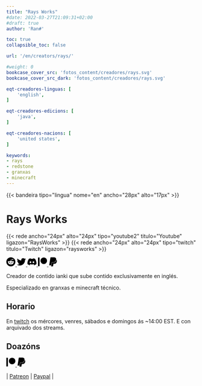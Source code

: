 ```yaml
---
title: "Rays Works"
#date: 2022-03-27T21:09:31+02:00
#draft: true
author: 'Ran#'

toc: true
collapsible_toc: false

url: '/en/creators/rays/'

#weight: 0
bookcase_cover_src: 'fotos_content/creadores/rays.svg'
bookcase_cover_src_dark: 'fotos_content/creadores/rays.svg'

eqt-creadores-linguas: [
    'english',
]

eqt-creadores-edicions: [
    'java',
]

eqt-creadores-nacions: [
    'united states',
]

keywords:
- rays
- redstone
- granxas
- minecraft
---
```


{{< bandeira tipo="lingua" nome="en" ancho="28px" alto="17px" >}}

# Rays Works

{{< rede ancho="24px" alto="24px" tipo="youtube2" titulo="Youtube" ligazon="RaysWorks" >}}
{{< rede ancho="24px" alto="24px" tipo="twitch" titulo="Twitch" ligazon="raysworks" >}}

<a rel="noopener" target="_blank" href="https://www.reddit.com/user/Rays_Works">
<svg role="img" viewBox="0 0 24 24" xmlns="http://www.w3.org/2000/svg" width="24px" height="24px"><title>Reddit</title><path d="M12 0A12 12 0 0 0 0 12a12 12 0 0 0 12 12 12 12 0 0 0 12-12A12 12 0 0 0 12 0zm5.01 4.744c.688 0 1.25.561 1.25 1.249a1.25 1.25 0 0 1-2.498.056l-2.597-.547-.8 3.747c1.824.07 3.48.632 4.674 1.488.308-.309.73-.491 1.207-.491.968 0 1.754.786 1.754 1.754 0 .716-.435 1.333-1.01 1.614a3.111 3.111 0 0 1 .042.52c0 2.694-3.13 4.87-7.004 4.87-3.874 0-7.004-2.176-7.004-4.87 0-.183.015-.366.043-.534A1.748 1.748 0 0 1 4.028 12c0-.968.786-1.754 1.754-1.754.463 0 .898.196 1.207.49 1.207-.883 2.878-1.43 4.744-1.487l.885-4.182a.342.342 0 0 1 .14-.197.35.35 0 0 1 .238-.042l2.906.617a1.214 1.214 0 0 1 1.108-.701zM9.25 12C8.561 12 8 12.562 8 13.25c0 .687.561 1.248 1.25 1.248.687 0 1.248-.561 1.248-1.249 0-.688-.561-1.249-1.249-1.249zm5.5 0c-.687 0-1.248.561-1.248 1.25 0 .687.561 1.248 1.249 1.248.688 0 1.249-.561 1.249-1.249 0-.687-.562-1.249-1.25-1.249zm-5.466 3.99a.327.327 0 0 0-.231.094.33.33 0 0 0 0 .463c.842.842 2.484.913 2.961.913.477 0 2.105-.056 2.961-.913a.361.361 0 0 0 .029-.463.33.33 0 0 0-.464 0c-.547.533-1.684.73-2.512.73-.828 0-1.979-.196-2.512-.73a.326.326 0 0 0-.232-.095z"/></svg>
</a>

<a rel="noopener" target="_blank" href="https://twitter.com/RaysWorks">
<svg role="img" viewBox="0 0 24 24" xmlns="http://www.w3.org/2000/svg" width="24px" height="24px"><title>Twitter</title><path d="M23.953 4.57a10 10 0 01-2.825.775 4.958 4.958 0 002.163-2.723c-.951.555-2.005.959-3.127 1.184a4.92 4.92 0 00-8.384 4.482C7.69 8.095 4.067 6.13 1.64 3.162a4.822 4.822 0 00-.666 2.475c0 1.71.87 3.213 2.188 4.096a4.904 4.904 0 01-2.228-.616v.06a4.923 4.923 0 003.946 4.827 4.996 4.996 0 01-2.212.085 4.936 4.936 0 004.604 3.417 9.867 9.867 0 01-6.102 2.105c-.39 0-.779-.023-1.17-.067a13.995 13.995 0 007.557 2.209c9.053 0 13.998-7.496 13.998-13.985 0-.21 0-.42-.015-.63A9.935 9.935 0 0024 4.59z"/></svg>
</a>

<a rel="noopener" target="_blank" href="https://discord.com/invite/raysworks">
<svg role="img" viewBox="0 0 24 24" xmlns="http://www.w3.org/2000/svg" width="24px" height="24px"><title>Discord</title><path d="M20.317 4.3698a19.7913 19.7913 0 00-4.8851-1.5152.0741.0741 0 00-.0785.0371c-.211.3753-.4447.8648-.6083 1.2495-1.8447-.2762-3.68-.2762-5.4868 0-.1636-.3933-.4058-.8742-.6177-1.2495a.077.077 0 00-.0785-.037 19.7363 19.7363 0 00-4.8852 1.515.0699.0699 0 00-.0321.0277C.5334 9.0458-.319 13.5799.0992 18.0578a.0824.0824 0 00.0312.0561c2.0528 1.5076 4.0413 2.4228 5.9929 3.0294a.0777.0777 0 00.0842-.0276c.4616-.6304.8731-1.2952 1.226-1.9942a.076.076 0 00-.0416-.1057c-.6528-.2476-1.2743-.5495-1.8722-.8923a.077.077 0 01-.0076-.1277c.1258-.0943.2517-.1923.3718-.2914a.0743.0743 0 01.0776-.0105c3.9278 1.7933 8.18 1.7933 12.0614 0a.0739.0739 0 01.0785.0095c.1202.099.246.1981.3728.2924a.077.077 0 01-.0066.1276 12.2986 12.2986 0 01-1.873.8914.0766.0766 0 00-.0407.1067c.3604.698.7719 1.3628 1.225 1.9932a.076.076 0 00.0842.0286c1.961-.6067 3.9495-1.5219 6.0023-3.0294a.077.077 0 00.0313-.0552c.5004-5.177-.8382-9.6739-3.5485-13.6604a.061.061 0 00-.0312-.0286zM8.02 15.3312c-1.1825 0-2.1569-1.0857-2.1569-2.419 0-1.3332.9555-2.4189 2.157-2.4189 1.2108 0 2.1757 1.0952 2.1568 2.419 0 1.3332-.9555 2.4189-2.1569 2.4189zm7.9748 0c-1.1825 0-2.1569-1.0857-2.1569-2.419 0-1.3332.9554-2.4189 2.1569-2.4189 1.2108 0 2.1757 1.0952 2.1568 2.419 0 1.3332-.946 2.4189-2.1568 2.4189Z"/></svg>
</a>

<a rel="noopener" target="_blank" href="https://www.patreon.com/RaysWorks">
<svg role="img" viewBox="0 0 24 24" xmlns="http://www.w3.org/2000/svg" width="24px" height="24px"><title>Patreon</title><path d="M0 .48v23.04h4.22V.48zm15.385 0c-4.764 0-8.641 3.88-8.641 8.65 0 4.755 3.877 8.623 8.641 8.623 4.75 0 8.615-3.868 8.615-8.623C24 4.36 20.136.48 15.385.48z"/></svg>
</a>

<a rel="noopener" target="_blank" href="https://www.paypal.com/paypalme/RaysWorks">
<svg role="img" viewBox="0 0 24 24" xmlns="http://www.w3.org/2000/svg" width="24px" height="24px"><title>PayPal</title><path d="M7.076 21.337H2.47a.641.641 0 0 1-.633-.74L4.944.901C5.026.382 5.474 0 5.998 0h7.46c2.57 0 4.578.543 5.69 1.81 1.01 1.15 1.304 2.42 1.012 4.287-.023.143-.047.288-.077.437-.983 5.05-4.349 6.797-8.647 6.797h-2.19c-.524 0-.968.382-1.05.9l-1.12 7.106zm14.146-14.42a3.35 3.35 0 0 0-.607-.541c-.013.076-.026.175-.041.254-.93 4.778-4.005 7.201-9.138 7.201h-2.19a.563.563 0 0 0-.556.479l-1.187 7.527h-.506l-.24 1.516a.56.56 0 0 0 .554.647h3.882c.46 0 .85-.334.922-.788.06-.26.76-4.852.816-5.09a.932.932 0 0 1 .923-.788h.58c3.76 0 6.705-1.528 7.565-5.946.36-1.847.174-3.388-.777-4.471z"/></svg>
</a>


Creador de contido ianki que sube contido exclusivamente en inglés.

Especializado en granxas e minecraft técnico.

## Horario

En [twitch](https://www.twitch.tv/raysworks) os mércores, venres, sábados e domingos ás ~14:00 EST. E con arquivado dos streams.

## Doazóns

<a rel="noopener" target="_blank" href="https://www.patreon.com/RaysWorks">
<svg role="img" viewBox="0 0 24 24" xmlns="http://www.w3.org/2000/svg" width="24px" height="24px"><title>Patreon</title><path d="M0 .48v23.04h4.22V.48zm15.385 0c-4.764 0-8.641 3.88-8.641 8.65 0 4.755 3.877 8.623 8.641 8.623 4.75 0 8.615-3.868 8.615-8.623C24 4.36 20.136.48 15.385.48z"/></svg>
</a>

<a rel="noopener" target="_blank" href="https://www.paypal.com/paypalme/RaysWorks">
<svg role="img" viewBox="0 0 24 24" xmlns="http://www.w3.org/2000/svg" width="24px" height="24px"><title>PayPal</title><path d="M7.076 21.337H2.47a.641.641 0 0 1-.633-.74L4.944.901C5.026.382 5.474 0 5.998 0h7.46c2.57 0 4.578.543 5.69 1.81 1.01 1.15 1.304 2.42 1.012 4.287-.023.143-.047.288-.077.437-.983 5.05-4.349 6.797-8.647 6.797h-2.19c-.524 0-.968.382-1.05.9l-1.12 7.106zm14.146-14.42a3.35 3.35 0 0 0-.607-.541c-.013.076-.026.175-.041.254-.93 4.778-4.005 7.201-9.138 7.201h-2.19a.563.563 0 0 0-.556.479l-1.187 7.527h-.506l-.24 1.516a.56.56 0 0 0 .554.647h3.882c.46 0 .85-.334.922-.788.06-.26.76-4.852.816-5.09a.932.932 0 0 1 .923-.788h.58c3.76 0 6.705-1.528 7.565-5.946.36-1.847.174-3.388-.777-4.471z"/></svg>
</a>

| [Patreon](https://www.patreon.com/RaysWorks) |
[Paypal](https://www.paypal.com/paypalme/RaysWorks) |
